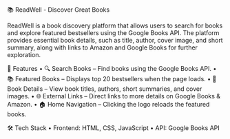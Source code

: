 📚 ReadWell - Discover Great Books

ReadWell is a book discovery platform that allows users to search for books and explore featured bestsellers using the Google Books API. The platform provides essential book details, such as title, author, cover image, and short summary, along with links to Amazon and Google Books for further exploration.

🚀 Features
	•	🔍 Search Books – Find books using the Google Books API.
	•	📚 Featured Books – Displays top 20 bestsellers when the page loads.
	•	📖 Book Details – View book titles, authors, short summaries, and cover images.
	•	🌐 External Links – Direct links to more details on Google Books & Amazon.
	•	🏠 Home Navigation – Clicking the logo reloads the featured books.

🛠️ Tech Stack
	•	Frontend: HTML, CSS, JavaScript
	•	API: Google Books API
